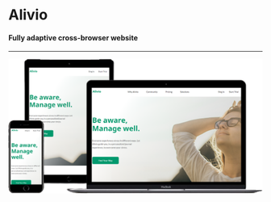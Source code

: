 # Alivio
#### Fully adaptive cross-browser website

***
[![Alivio](img/Portfolio-3.png)](https://ovsyankinvi.github.io/007_04_Alivio/)

